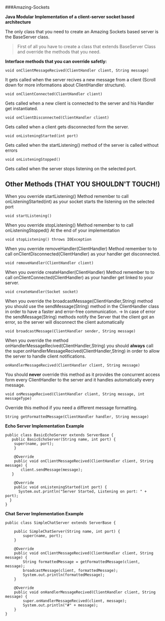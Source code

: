 ###Amazing-Sockets


**Java Modular Implementation of a client-server socket based architecture**

The only class that you need to create an Amazing Sockets based server is the BaseServer class.

> First of all you have to create a class that extends BaseServer Class and override the methods that you need.

**Interface methods that you can override safetly:**


	void onClientMessageRecived(ClientHandler client, String message)
It gets called when the server recives a new message from a client 
(Scroll down for more informations about ClientHandler structure).

	void onClientConnected(ClientHandler client)
Gets called when a new client is connected to the server and his Handler get instantiated.

	void onClientDisconnected(ClientHandler client)
Gets called when a client gets disconnected form the server.

	void onListeningStarted(int port)
Gets called when the startListening() method of the server is called without errors

	void onListeningStopped()
Gets called when the server stops listening on the selected port.

## **Other Methods (THAT YOU SHOULDN'T TOUCH!)**

When you override startListening() Method remember to call onListeningStarted(int)
as your socket starts the listening on the selected port

	void startListening()
   
When you override stopListening() Method remember to to call onListeningStopped()
At the end of your implementation

	void stopListening() throws IOException
    
When you override removeHandler(ClientHandler) Method remember to to call onClientDisconnected(ClientHandler) as your handler get disconnected.

	void removeHandler(ClientHandler client)
    
When you override createHandler(ClientHandler) Method remember to to call onClientConnected(ClientHandler) as your handler get linked to your server.   

	void createHandler(Socket socket)
    
When you override the broadcastMessage(ClientHandler,String) method you should use the
sendMessage(String) method in the ClientHandler class in order to have a faster and error-free communication.
-> In case of error the sendMessage(String) methods notify the Server that the client got an error, so the server will disconnect the client automatically

	void broadcastMessage(ClientHandler sender, String message)
    
    
When you override the method onHandlerMessageRecived(ClientHandler,String) you should **always** call the super.onHandlerMessageRecived(ClientHandler,String) in order to allow the server to handle client notifications.

	onHandlerMessageRecived(ClientHandler client, String message)
    
You should **never** override this method as it provides the concurrent access form every ClientHandler to the server and it handles automatically every message.

	void onMessageRecived(ClientHandler client, String message, int messageType)	
    
Override this method if you need a different message formatting.

    String getFormattedMessage(ClientHandler handler, String message)
    
**Echo Server Implementation Example**

	public class BasicEchoServer extends ServerBase {
	   public BasicEchoServer(String name, int port) {
	    super(name, port);
	    }

	    @Override
	    public void onClientMessageRecived(ClientHandler client, String message) {
	       client.sendMessage(message);
	   }

	    @Override
	    public void onListeningStarted(int port) {
	      System.out.println("Server Started, Listening on port: " + port);
	  }
	}

**Chat Server Implementation Example**

	public class SimpleChatServer extends ServerBase {

    	public SimpleChatServer(String name, int port) {
        	super(name, port);
    	}

    	@Override
    	public void onClientMessageRecived(ClientHandler client, String message) {
        	String formattedMessage = getFormattedMessage(client, message);
        	broadcastMessage(client, formattedMessage);
        	System.out.println(formattedMessage);
    	}

    	@Override
    	public void onHandlerMessageRecived(ClientHandler client, String message) {
        	super.onHandlerMessageRecived(client, message);
        	System.out.println("#" + message);
    	}
	}
